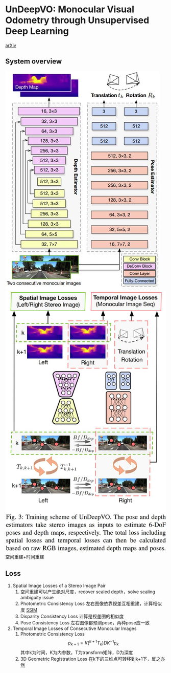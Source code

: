 # UnDeepVO: Monocular Visual Odometry through Unsupervised Deep Learning
[arXiv](https://arxiv.org/abs/1709.06841)

## System overview
![UnDeepVO](./.assets/UnDeepVO.jpg)
![UnDeepVO_train](./.assets/UnDeepVO_train.jpg)
空间重建+时间重建
## Loss
1. Spatial Image Losses of a Stereo Image Pair
   1. 空间重建可以产生绝对尺度，recover scaled depth，solve scaling ambiguity issue
   2. Photometric Consistency Loss
   左右图像依靠视差互相重建，计算相似度
   [SSIM](https://www.cnblogs.com/wxl845235800/p/7692578.html)
   3. Disparity Consistency Loss
   计算是视差图的相似度
   4. Pose Consistency Loss
   左右图像都预测pose，两种pose应一致
2. Temporal Image Losses of Consecutive Monocular Images
   1. Photometric Consistency Loss
   $$p_{k+1}=K(^{k+1}T_k)DK^{-1}p_k$$
   其中k为时间，K为内参数，T为transform矩阵，D为深度
   2. 3D Geometric Registration Loss
   在k下的三维点可转移到k+1下，反之亦然
